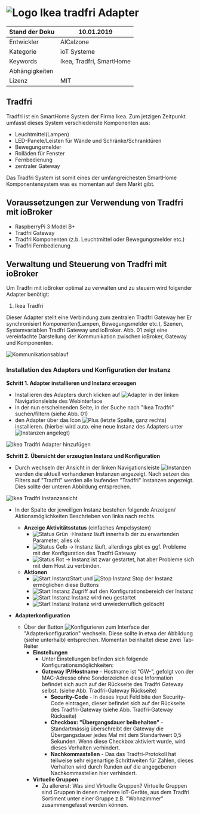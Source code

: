 ﻿![Logo](media/tradfri.png)
Ikea tradfri Adapter
=============

| Stand der Doku | 10.01.2019                      |
|----------------|---------------------------------|
| Entwickler     | AlCalzone            	   |
| Kategorie      | ioT Systeme                     |
| Keywords       | Ikea, Tradfri, SmartHome |
| Abhängigkeiten |                                 |
| Lizenz         | MIT                             |

Tradfri
---------

Tradfri ist ein SmartHome System der Firma Ikea. Zum jetzigen Zeitpunkt umfasst
dieses System verschiedenste Komponenten aus:

- Leuchtmittel(Lampen)
- LED-Panele/Leisten für Wände und Schränke/Schranktüren
- Bewegungsmelder
- Rolläden für Fenster
- Fernbedienung
- zentraler Gateway

Das Tradfri System ist somit eines der umfangreichesten SmartHome Komponentensystem
was es momentan auf dem Markt gibt.

Voraussetzungen zur Verwendung von Tradfri mit ioBroker
---------------------------------------------------------------

- RaspberryPi 3 Model B+
- Tradfri Gateway
- Tradfri Komponenten (z.b. Leuchtmittel oder Bewegungsmelder etc.)
- Tradfri Fernbedienung


Verwaltung und Steuerung von Tradfri mit ioBroker
---------------------------------------------------------------

Um Tradfri mit ioBroker optimal zu verwalten und zu steuern
wird folgender Adapter benötigt:

1.  Ikea Tradfri

Dieser Adapter stellt eine Verbindung zum zentralen Tradfri Gateway her
Er synchronisiert Komponenten(Lampen, Bewegungsmelder etc.), Szenen, Systemvariablen 
Tradfri Gateway und ioBroker. Abb. 01 zeigt eine vereinfachte Darstellung der Kommunikation
zwischen ioBroker, Gateway und Komponenten.

![Kommunikationsablauf](media/TradfriOverview_002.PNG)


### Installation des Adapters und Konfiguration der Instanz

<b>Schritt 1. Adapter installieren und Instanz erzeugen </b>

- Installieren des Adapters durch klicken auf ![Adapter](media/Adapter.PNG) in der linken Navigationsleiste des Webinterface
- in der nun erscheinenden Seite, in der Suche nach "Ikea Tradfri" suchen/filtern (siehe Abb. 01)
- den Adapter über das Icon ![Plus](media/plus.PNG) (letzte Spalte, ganz rechts) installieren. (hierbei wird auto. eine neue Instanz 
  des Adapters unter ![Instanzen](media/instanzen.PNG) angelegt)


![Ikea Tradfri Adapter hinzufügen](media/TradfriAdapterInstanz_002.PNG)

<b>Schritt 2. Übersicht der erzeugten Instanz und Konfiguration</b>

- Durch wechseln der Ansicht in der linken Navigationsleiste ![Instanzen](media/instanzen.PNG) werden die aktuell vorhandenen
  Instanzen angezeigt. Nach setzen des Filters auf "Tradfri" werden alle laufenden "Tradfri" Instanzen angezeigt. 
  Dies sollte der unteren Abbildung entsprechen.

![Ikea Tradfri Instanzansicht](media/TradfriAdapterInstanz_003optimiert.PNG)

- In der Spalte der jeweiligen Instanz bestehen folgende Anzeigen/ Aktionsmöglichkeiten Beschrieben von links nach rechts.
  - <b>Anzeige Aktivitätsstatus</b> (einfaches Ampelsystem)
    - ![Status Grün](media/status_green.PNG) ->Instanz läuft innerhalb der zu erwartenden Parameter, alles ok
    - ![Status Gelb](media/status_yellow.PNG) -> Instanz läuft, allerdings gibt es ggf. Probleme mit der Konfiguration des Tradfri Gateway
    - ![Status Rot](media/status_red.PNG) -> Instanz ist zwar gestartet, hat aber Probleme sich mit dem Host zu verbinden. 
  - <b>Aktionen</b>
    - ![Start Instanz](media/starting.PNG)Start und ![Stop Instanz](media/stop.PNG) Stop der Instanz ermöglichen diese Buttons
    - ![Start Instanz](media/konfiguration.PNG) Zugriff auf den Konfigurationsbereich der Instanz
    - ![Start Instanz](media/reload.PNG) Instanz wird neu gestartet 
    - ![Start Instanz](media/delete.PNG) Instanz wird unwiederruflich gelöscht

- <b>Adapterkonfiguration</b>
     - Über der Button ![Konfigurieren](media/konfiguration.PNG) zum Interface der "Adapterkonfiguration" wechseln. 
       Diese sollte in etwa der Abbildung (siehe unterhalb) entsprechen. Momentan beinhaltet diese zwei Tab-Reiter
       - <b>Einstellungen</b>
            - Unter Einstellungen befinden sich folgende Konfigurationsmöglichkeiten:
	      - <b>Gateway IP/Hostname</b> - Hostname ist "GW-", gefolgt von der MAC-Adresse ohne Sonderzeichen
                diese Information befindet sich auch auf der Rückseite des Tradfri Gateway selbst.
                (siehe Abb. Tradfri-Gateway Rückseite)
              - <b>Security-Code</b> - In deses Input Feld bite den Security-Code eintragen, 
                dieser befindet sich auf der Rückseite des Tradfri-Gateway (siehe Abb. Tradfri-Gateway Rückseite)
              - <b>Checkbox: "Übergangsdauer beibehalten"</b> - Standartmässig überschreibt der Gateway die Übergangsdauer jedes Mal 
                mit dem Standartwert 0,5 Sekunden. Wenn diese Checkbox aktiviert wurde, wird dieses Verhalten verhindert. 
              - <b>Nachkommastellen</b> - Das das Tradfri-Protokoll hat teilweise sehr eigenartige Schrittweiten für Zahlen, 
                   dieses Verhalten wird durch Runden auf die angegebenen Nachkommastellen hier verhindert.
       - <b>Virtuelle Gruppen</b>
	      - Zu allererst: Was sind Virtuelle Gruppen? Virtuelle Gruppen sind Gruppen in denen mehrere IoT-Geräte,
                aus dem Tradfri Sortiment unter einer Gruppe z.B. "Wohnzimmer" zusammengefasst werden können.







